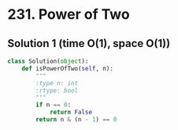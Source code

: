 # 231. Power of Two

## Solution 1 (time O(1), space O(1))

```python
class Solution(object):
    def isPowerOfTwo(self, n):
        """
        :type n: int
        :rtype: bool
        """
        if n == 0:
            return False
        return n & (n - 1) == 0
```
